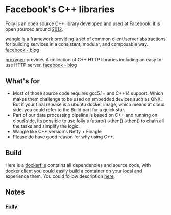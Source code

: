# Facebook's C++ libraries

[Folly](https://github.com/facebook/folly) is an open source C++ library developed and used at Facebook, it is open sourced around [2012](https://www.facebook.com/notes/facebook-engineering/folly-the-facebook-open-source-library/10150864656793920/).  

[wangle](https://github.com/facebook/wangle) is a framework providing a set of common client/server abstractions for building services in a consistent, modular, and composable way.  [facebook - blog](https://engineering.fb.com/networking-traffic/wangle-an-asynchronous-c-networking-and-rpc-library/)  

[proxygen](https://github.com/facebook/proxygen) provides A collection of C++ HTTP libraries including an easy to use HTTP server.  [facebook - blog](https://engineering.fb.com/networking-traffic/wangle-an-asynchronous-c-networking-and-rpc-library/)  

## What's for
- Most of those source code requires gcc5.1+ and C++14 support.  Which makes them challenge to be used on embedded devices such as QNX.  But if your final release is a ubuntu docker image, which means at cloud side, you could refer to the Build part for a quick star.  
- Part of our data processing pipeline is based on C++ and running on cloud side, its possible to use folly's future()->then()->then() to chain all the tasks and simplify the logic.  
- Wangle like C++ version's Netty + Finagle
- Please do have good reason for why using C++.

## Build

Here is a [dockerfile](./fb_cpp_docker/Dockerfile) contains all dependencies and source code, with docker client you could easily build a container on your local and experience them.  You could follow description [here](./fb_cpp_docker/README.md).

## Notes

### [Folly](./doc/folly_general.md)


